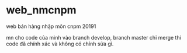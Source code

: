 # web_nmcnpm
web bán hàng nhập môn cnpm 20191

mn cho code của mình vào branch develop, branch master chỉ merge thi code đã chính xác và không có chỉnh sửa gì.
